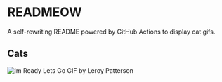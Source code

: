# READMEOW

A self-rewriting README powered by GitHub Actions to display cat gifs.

## Cats

![Im Ready Lets Go GIF by Leroy Patterson](https://media0.giphy.com/media/CjmvTCZf2U3p09Cn0h/200.gif?cid=9acd02daih4icdnzy9klvg3ppg0mq3p10ljshw1hxhep8do8&ep=v1_gifs_search&rid=200.gif&ct=g)
